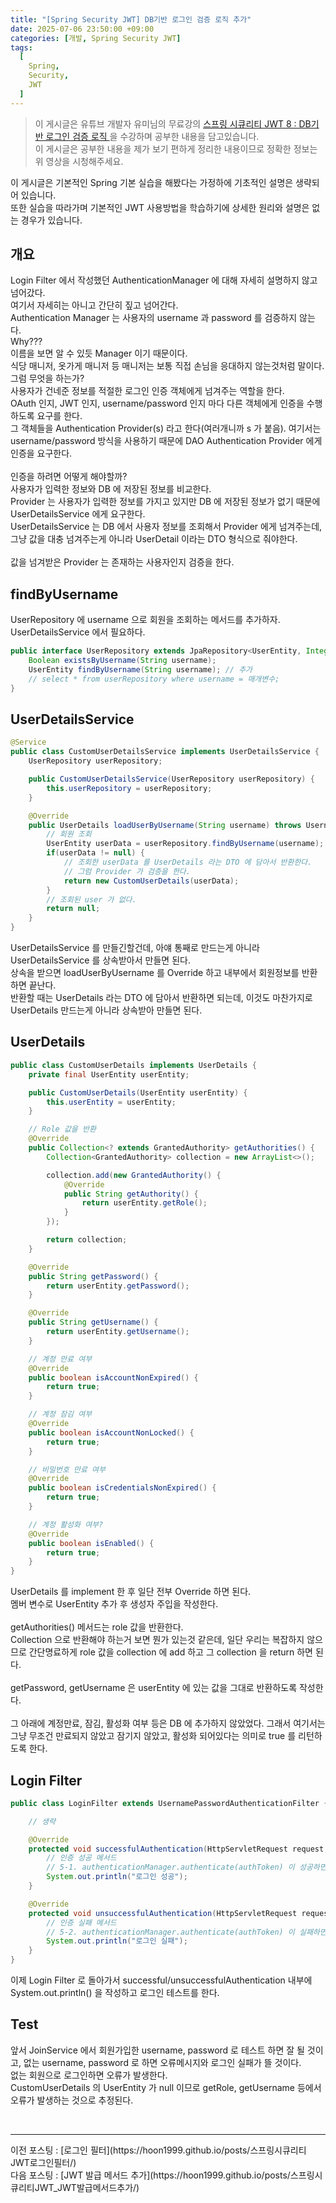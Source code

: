```yaml
---
title: "[Spring Security JWT] DB기반 로그인 검증 로직 추가"
date: 2025-07-06 23:50:00 +09:00
categories: [개발, Spring Security JWT]
tags:
  [
    Spring,
    Security,
    JWT
  ]
---
```


> 이 게시글은 유튜브 개발자 유미님의 무료강의 [ 스프링 시큐리티 JWT 8 : DB기반 로그인 검증 로직 ](https://www.youtube.com/watch?v=q4eTHvQAvRo)을 수강하며 공부한 내용을 담고있습니다.<br>
> 이 게시글은 공부한 내용을 제가 보기 편하게 정리한 내용이므로 정확한 정보는 위 영상을 시청해주세요.<br>

이 게시글은 기본적인 Spring 기본 실습을 해봤다는 가정하에 기초적인 설명은 생략되어 있습니다.<br>
또한 실습을 따라가며 기본적인 JWT 사용방법을 학습하기에 상세한 원리와 설명은 없는 경우가 있습니다.<br>

## 개요
Login Filter 에서 작성했던 AuthenticationManager 에 대해 자세히 설명하지 않고 넘어갔다.<br>
여기서 자세히는 아니고 간단히 짚고 넘어간다.<br>
Authentication Manager 는 사용자의 username 과 password 를 검증하지 않는다.<br>
Why??? <br>
이름을 보면 알 수 있듯 Manager 이기 때문이다.<br>식당 매니저, 옷가게 매니저 등 매니저는 보통 직접 손님을 응대하지 않는것처럼 말이다.<br>
그럼 무엇을 하는가?<br>
사용자가 건네준 정보를 적절한 로그인 인증 객체에게 넘겨주는 역할을 한다.<br>
OAuth 인지, JWT 인지, username/password 인지 마다 다른 객체에게 인증을 수행하도록 요구를 한다.<br>
그 객체들을 Authentication Provider(s) 라고 한다(여러개니까 s 가 붙음). 여기서는 username/password 방식을 사용하기 때문에 DAO Authentication Provider 에게 인증을 요구한다.<br>
<br>
인증을 하려면 어떻게 해야할까?<br>
사용자가 입력한 정보와 DB 에 저장된 정보를 비교한다.<br>
Provider 는 사용자가 입력한 정보를 가지고 있지만 DB 에 저장된 정보가 없기 때문에 UserDetailsService 에게 요구한다.<br>
UserDetailsService 는 DB 에서 사용자 정보를 조회해서 Provider 에게 넘겨주는데, 그냥 값을 대충 넘겨주는게 아니라 UserDetail 이라는 DTO 형식으로 줘야한다.<br>
<br>
값을 넘겨받은 Provider 는 존재하는 사용자인지 검증을 한다.<br>

## findByUsername
UserRepository 에 username 으로 회원을 조회하는 메서드를 추가하자.<br>
UserDetailsService 에서 필요하다.<br>

```java
public interface UserRepository extends JpaRepository<UserEntity, Integer> {
    Boolean existsByUsername(String username);
    UserEntity findByUsername(String username); // 추가
    // select * from userRepository where username = 매개변수;
}
```

## UserDetailsService

```java
@Service
public class CustomUserDetailsService implements UserDetailsService {
    UserRepository userRepository;

    public CustomUserDetailsService(UserRepository userRepository) {
        this.userRepository = userRepository;
    }

    @Override
    public UserDetails loadUserByUsername(String username) throws UsernameNotFoundException {
        // 회원 조회
        UserEntity userData = userRepository.findByUsername(username);
        if(userData != null) {
            // 조회한 userData 를 UserDetails 라는 DTO 에 담아서 반환한다.
            // 그럼 Provider 가 검증을 한다.
            return new CustomUserDetails(userData);
        }
        // 조회된 user 가 없다.
        return null;
    }
}
```

UserDetailsService 를 만들긴할건데, 아얘 통째로 만드는게 아니라 UserDetailsService 를 상속받아서 만들면 된다.<br>
상속을 받으면 loadUserByUsername 를 Override 하고 내부에서 회원정보를 반환하면 끝난다.<br>
반환할 때는 UserDetails 라는 DTO 에 담아서 반환하면 되는데, 이것도 마찬가지로 UserDetails 만드는게 아니라 상속받아 만들면 된다.<br>

## UserDetails

```java
public class CustomUserDetails implements UserDetails {
    private final UserEntity userEntity;

    public CustomUserDetails(UserEntity userEntity) {
        this.userEntity = userEntity;
    }

    // Role 값을 반환
    @Override
    public Collection<? extends GrantedAuthority> getAuthorities() {
        Collection<GrantedAuthority> collection = new ArrayList<>();

        collection.add(new GrantedAuthority() {
            @Override
            public String getAuthority() {
                return userEntity.getRole();
            }
        });

        return collection;
    }

    @Override
    public String getPassword() {
        return userEntity.getPassword();
    }

    @Override
    public String getUsername() {
        return userEntity.getUsername();
    }

    // 계정 만료 여부
    @Override
    public boolean isAccountNonExpired() {
        return true;
    }

    // 계정 잠김 여부
    @Override
    public boolean isAccountNonLocked() {
        return true;
    }

    // 비밀번호 만료 여부
    @Override
    public boolean isCredentialsNonExpired() {
        return true;
    }

    // 계정 활성화 여부?
    @Override
    public boolean isEnabled() {
        return true;
    }
}
```

UserDetails 를 implement 한 후 일단 전부 Override 하면 된다. <br>
멤버 변수로 UserEntity 추가 후 생성자 주입을 작성한다.<br>
<br>
getAuthorities() 메서드는 role 값을 반환한다.<br>
Collection 으로 반환해야 하는거 보면 뭔가 있는것 같은데, 일단 우리는 복잡하지 않으므로 간단명료하게 role 값을 collection 에 add 하고 그 collection 을 return 하면 된다.<br> 
<br>
getPassword, getUsername 은 userEntity 에 있는 값을 그대로 반환하도록 작성한다.<br>
<br>
그 아래에 계정만료, 잠김, 활성화 여부 등은 DB 에 추가하지 않았었다. 그래서 여기서는 그냥 무조건 만료되지 않았고 잠기지 않았고, 활성화 되어있다는 의미로 true 를 리턴하도록 한다.<br>

## Login Filter

```java
public class LoginFilter extends UsernamePasswordAuthenticationFilter {

    // 생략

    @Override
    protected void successfulAuthentication(HttpServletRequest request, HttpServletResponse response, FilterChain chain, Authentication authResult) throws IOException, ServletException {
        // 인증 성공 메서드
        // 5-1. authenticationManager.authenticate(authToken) 이 성공하면 이 메서드가 실행됨
        System.out.println("로그인 성공");
    }

    @Override
    protected void unsuccessfulAuthentication(HttpServletRequest request, HttpServletResponse response, AuthenticationException failed) throws IOException, ServletException {
        // 인증 실패 메서드
        // 5-2. authenticationManager.authenticate(authToken) 이 실패하면 이 메서드가 실행됨
        System.out.println("로그인 실패");
    }
}
```

이제 Login Filter 로 돌아가서 successful/unsuccessfulAuthentication 내부에 System.out.println() 을 작성하고 로그인 테스트를 한다.<br>

## Test
앞서 JoinService 에서 회원가입한 username, password 로 테스트 하면 잘 될 것이고, 없는 username, password 로 하면 오류메시지와 로그인 실패가 뜰 것이다.<br>
없는 회원으로 로그인하면 오류가 발생한다.<br>
CustomUserDetails 의 UserEntity 가 null 이므로 getRole, getUsername 등에서 오류가 발생하는 것으로 추정된다.<br>

<br>
<hr>
이전 포스팅 : [로그인 필터](https://hoon1999.github.io/posts/스프링시큐리티JWT로그인필터/)<br>
다음 포스팅 : [JWT 발급 메서드 추가](https://hoon1999.github.io/posts/스프링시큐리티JWT_JWT발급메서드추가/)<br>